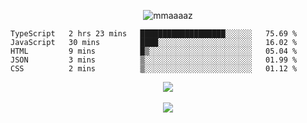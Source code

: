 <p align="center"> <img src="https://komarev.com/ghpvc/?username=mmaaaaz&label=PROFILE+VIEWS&color=22223b&style=for-the-badge" alt="mmaaaaz" /> </p>


<!--START_SECTION:waka-->

```text
TypeScript   2 hrs 23 mins   ███████████████████░░░░░░   75.69 %
JavaScript   30 mins         ████░░░░░░░░░░░░░░░░░░░░░   16.02 %
HTML         9 mins          █▒░░░░░░░░░░░░░░░░░░░░░░░   05.04 %
JSON         3 mins          ▒░░░░░░░░░░░░░░░░░░░░░░░░   01.99 %
CSS          2 mins          ▒░░░░░░░░░░░░░░░░░░░░░░░░   01.12 %
```

<!--END_SECTION:waka-->


<div align="center">
  <img src="https://github-readme-stats.vercel.app/api/top-langs/?username=mmaaaaz&show_icons=true&theme=github_dark&layout=compact&hide=css">
</div>

<br>

<div align="center">
  <img src="https://github-readme-stats.vercel.app/api?username=mmaaaaz&show_icons=true&theme=github_dark">
</div>

<br>
